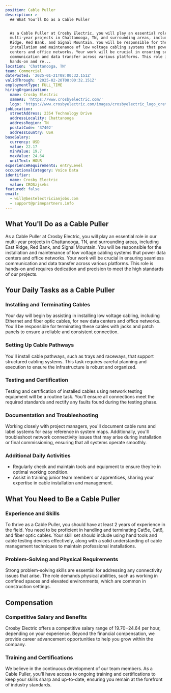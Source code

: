 ```yaml
---
position: Cable Puller
description: >-
  ## What You'll Do as a Cable Puller


  As a Cable Puller at Crosby Electric, you will play an essential role in our
  multi-year projects in Chattanooga, TN, and surrounding areas, including East
  Ridge, Red Bank, and Signal Mountain. You will be responsible for the
  installation and maintenance of low voltage cabling systems that power data
  centers and office networks. Your work will be crucial in ensuring seamless
  communication and data transfer across various platforms. This role is
  hands-on and re...
location: 'Chattanooga, TN'
team: Commercial
datePosted: '2025-01-21T08:00:32.151Z'
validThrough: '2025-02-20T08:00:32.151Z'
employmentType: FULL_TIME
hiringOrganization:
  name: Crosby Electric
  sameAs: 'https://www.crosbyelectric.com/'
  logo: 'https://www.crosbyelectric.com/images/crosbyelectric_logo_crete.png'
jobLocation:
  streetAddress: 2354 Technology Drive
  addressLocality: Chattanooga
  addressRegion: TN
  postalCode: '37402'
  addressCountry: USA
baseSalary:
  currency: USD
  value: 22.17
  minValue: 19.7
  maxValue: 24.64
  unitText: HOUR
experienceRequirements: entryLevel
occupationalCategory: Voice Data
identifier:
  name: Crosby Electric
  value: CROSzjsvks
featured: false
email:
  - will@bestelectricianjobs.com
  - support@primepartners.info
---
```




## What You'll Do as a Cable Puller

As a Cable Puller at Crosby Electric, you will play an essential role in our multi-year projects in Chattanooga, TN, and surrounding areas, including East Ridge, Red Bank, and Signal Mountain. You will be responsible for the installation and maintenance of low voltage cabling systems that power data centers and office networks. Your work will be crucial in ensuring seamless communication and data transfer across various platforms. This role is hands-on and requires dedication and precision to meet the high standards of our projects.

## Your Daily Tasks as a Cable Puller

### Installing and Terminating Cables

Your day will begin by assisting in installing low voltage cabling, including Ethernet and fiber optic cables, for new data centers and office networks. You'll be responsible for terminating these cables with jacks and patch panels to ensure a reliable and consistent connection.

### Setting Up Cable Pathways

You'll install cable pathways, such as trays and raceways, that support structured cabling systems. This task requires careful planning and execution to ensure the infrastructure is robust and organized.

### Testing and Certification

Testing and certification of installed cables using network testing equipment will be a routine task. You'll ensure all connections meet the required standards and rectify any faults found during the testing phase.

### Documentation and Troubleshooting

Working closely with project managers, you'll document cable runs and label systems for easy reference in system maps. Additionally, you'll troubleshoot network connectivity issues that may arise during installation or final commissioning, ensuring that all systems operate smoothly.

### Additional Daily Activities

- Regularly check and maintain tools and equipment to ensure they're in optimal working condition.
- Assist in training junior team members or apprentices, sharing your expertise in cable installation and management.

## What You Need to Be a Cable Puller

### Experience and Skills

To thrive as a Cable Puller, you should have at least 2 years of experience in the field. You need to be proficient in handling and terminating Cat5e, Cat6, and fiber optic cables. Your skill set should include using hand tools and cable testing devices effectively, along with a solid understanding of cable management techniques to maintain professional installations.

### Problem-Solving and Physical Requirements

Strong problem-solving skills are essential for addressing any connectivity issues that arise. The role demands physical abilities, such as working in confined spaces and elevated environments, which are common in construction settings.

## Compensation

### Competitive Salary and Benefits

Crosby Electric offers a competitive salary range of $19.70-$24.64 per hour, depending on your experience. Beyond the financial compensation, we provide career advancement opportunities to help you grow within the company.

### Training and Certifications

We believe in the continuous development of our team members. As a Cable Puller, you'll have access to ongoing training and certifications to keep your skills sharp and up-to-date, ensuring you remain at the forefront of industry standards.